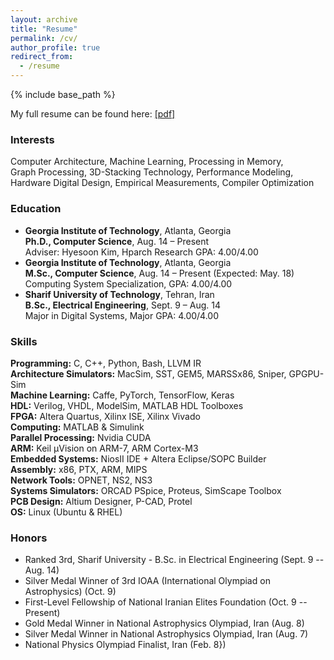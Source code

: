 ```yaml
---
layout: archive
title: "Resume"
permalink: /cv/
author_profile: true
redirect_from:
  - /resume
---
```


{% include base_path %}

My full resume can be found here: [[pdf]](https://www.dropbox.com/s/2wudjhwl2xu0m6i/CV_Ramyad_Hadidi.pdf?dl=0)

### Interests
Computer Architecture, Machine Learning, Processing in Memory,  
Graph Processing, 3D-Stacking Technology, Performance Modeling,  
Hardware Digital Design, Empirical Measurements, Compiler Optimization  


### Education
* __Georgia Institute of Technology__, Atlanta, Georgia  
__Ph.D., Computer Science__, Aug. 14 – Present  
Adviser: Hyesoon Kim, Hparch Research GPA: 4.00/4.00
* __Georgia Institute of Technology__, Atlanta, Georgia  
__M.Sc., Computer Science__, Aug. 14 – Present (Expected: May. 18)  
Computing System Specialization, GPA: 4.00/4.00
* __Sharif University of Technology__, Tehran, Iran  
__B.Sc., Electrical Engineering__, Sept. 9 – Aug. 14  
Major in Digital Systems, Major GPA: 4.00/4.00

### Skills
__Programming:__ C, C++, Python, Bash, LLVM IR  
__Architecture Simulators:__ MacSim, SST, GEM5, MARSSx86, Sniper, GPGPU-Sim  
__Machine Learning:__ Caffe, PyTorch, TensorFlow, Keras  
__HDL:__ Verilog, VHDL, ModelSim, MATLAB HDL Toolboxes  
__FPGA:__ Altera Quartus, Xilinx ISE, Xilinx Vivado  
__Computing:__ MATLAB & Simulink  
__Parallel Processing:__ Nvidia CUDA  
__ARM:__ Keil µVision on ARM-7, ARM Cortex-M3  
__Embedded Systems:__ NiosII IDE + Altera Eclipse/SOPC Builder  
__Assembly:__ x86, PTX, ARM, MIPS  
__Network Tools:__ OPNET, NS2, NS3  
__Systems Simulators:__ ORCAD PSpice, Proteus, SimScape Toolbox  
__PCB Design:__ Altium Designer, P-CAD, Protel  
__OS:__ Linux (Ubuntu & RHEL)  


### Honors
* Ranked 3rd, Sharif University - B.Sc. in Electrical Engineering  (Sept. 9 -- Aug. 14)
* Silver Medal Winner of 3rd IOAA (International Olympiad on Astrophysics) (Oct. 9)
* First-Level Fellowship of National Iranian Elites Foundation (Oct. 9 -- Present)
* Gold Medal Winner in National Astrophysics Olympiad, Iran (Aug. 8)
* Silver Medal Winner in National Astrophysics Olympiad, Iran (Aug. 7)
* National Physics Olympiad Finalist, Iran (Feb. 8})
